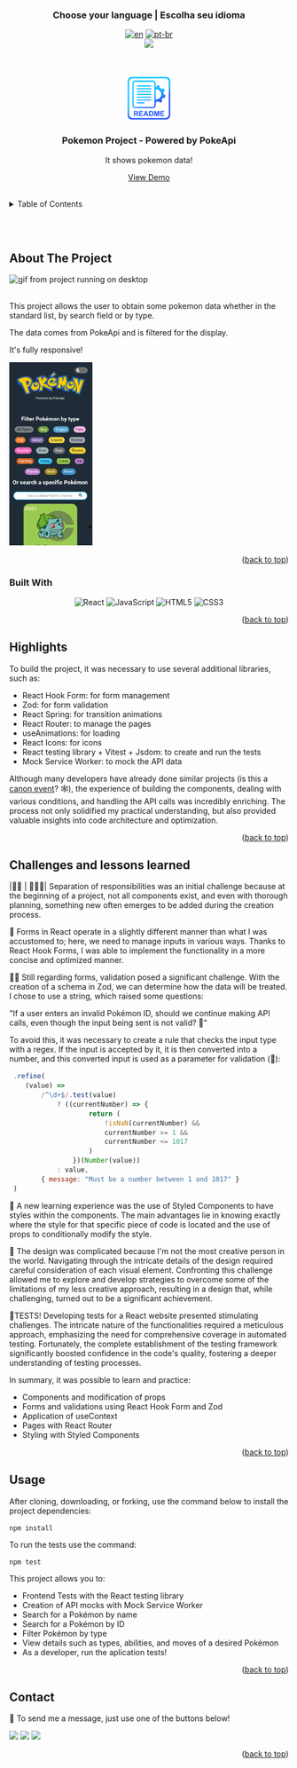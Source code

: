 ### <div align="center">Choose your language | Escolha seu idioma </div>

<div align="center">

[![en](https://img.shields.io/badge/lang-en-red.svg)](https://github.com/edilan-ribeiro/pokemon-project/blob/main/README.en.md)
[![pt-br](https://img.shields.io/badge/lang-pt--br-green.svg)](https://github.com/edilan-ribeiro/pokemon-project/blob/main/README.md) <br>
<img src="https://user-images.githubusercontent.com/73097560/115834477-dbab4500-a447-11eb-908a-139a6edaec5c.gif">

</div>
<br>
<a name="readme-top"></a>


<br />
<div align="center">
 <a href="https://github.com/github_username/pokemon-project">
    <img src="./public/images/readme/logo.png" alt="Logo" width="80" height="80">
  </a>

<h3 align="center">Pokemon Project - Powered by PokeApi</h3>

  <p align="center">
    It shows pokemon data!
  </p>
  
  <a href="https://pokemon-project-rho.vercel.app/">View Demo</a>
</div>

<br>

<details>
  <summary>Table of Contents</summary>
  <ol>
    <li>
      <a href="#about-the-project">About The Project</a>
      <ul>
        <li><a href="#built-with">Built With</a></li>
        <li><a href="#highlights">highlights</a></li>
        <li><a href="#challenges-and-lessons-learned">Challenges and lessons learned</a></li>
      </ul>
    </li>
    <li><a href="#usage">Usage</a></li>
    <li><a href="#contact">Contact</a></li>
  </ol>
</details>

<br><br>

## About The Project

 <img src="./public/images/readme/desktop.gif" alt="gif from project running on desktop" width="300" height="250">

<br>This project allows the user to obtain some pokemon data whether in the standard list, by search field or by type.

The data comes from PokeApi and is filtered for the display.

It's fully responsive!

<img src="./public/images/readme/mobile.gif" alt="gif from project running on mobile" width="150" height="330">


<p align="right">(<a href="#readme-top">back to top</a>)</p>



### Built With

<div align="center">

![React](https://img.shields.io/badge/react-%2320232a.svg?style=for-the-badge&logo=react&logoColor=%2361DAFB)
![JavaScript](https://img.shields.io/badge/javascript-%2320232a.svg?style=for-the-badge&logo=javascript)
![HTML5](https://img.shields.io/badge/HTML5%20-%23E34F26.svg?style=for-the-badge&logo=html5&logoColor=white)
![CSS3](https://img.shields.io/badge/CSS%20-%231572B6.svg?style=for-the-badge&logo=css3&logoColor=white)

</div>


<p align="right">(<a href="#readme-top">back to top</a>)</p>


## Highlights

To build the project, it was necessary to use several additional libraries, such as:

- React Hook Form: for form management
- Zod: for form validation
- React Spring: for transition animations
- React Router: to manage the pages
- useAnimations: for loading
- React Icons: for icons
- React testing library + Vitest + Jsdom: to create and run the tests
- Mock Service Worker: to mock the API data

Although many developers have already done similar projects (is this a <a href="https://media.tenor.com/GESYbde0oaYAAAAd/canon-event-lochan-bwefi.gif"  target="_blank">canon event</a>? 🕸), the experience of building the components, dealing with various conditions, and handling the API calls was incredibly enriching. The process not only solidified my practical understanding, but also provided valuable insights into code architecture and optimization.

<p align="right">(<a href="#readme-top">back to top</a>)</p>

## Challenges and lessons learned

|💂🏼 | 👮🏼‍♀️| Separation of responsibilities was an initial challenge because at the beginning of a project, not all components exist, and even with thorough planning, something new often emerges to be added during the creation process.

📜 Forms in React operate in a slightly different manner than what I was accustomed to; here, we need to manage inputs in various ways. Thanks to React Hook Forms, I was able to implement the functionality in a more concise and optimized manner.

🕵️‍♂️ Still regarding forms, validation posed a significant challenge. With the creation of a schema in Zod, we can determine how the data will be treated. I chose to use a string, which raised some questions:

"If a user enters an invalid Pokémon ID, should we continue making API calls, even though the input being sent is not valid? 🤔"

To avoid this, it was necessary to create a rule that checks the input type with a regex. If the input is accepted by it, it is then converted into a number, and this converted input is used as a parameter for validation (🤯):
```javascript
 .refine(
	(value) =>
		/^\d+$/.test(value)
			? ((currentNumber) => {
					return (
						!isNaN(currentNumber) &&
						currentNumber >= 1 &&
						currentNumber <= 1017
					)
				})(Number(value))
			: value,
		{ message: "Must be a number between 1 and 1017" }
 )
```


💅 A new learning experience was the use of Styled Components to have styles within the components. The main advantages lie in knowing exactly where the style for that specific piece of code is located and the use of props to conditionally modify the style.

🎨 The design was complicated because I'm not the most creative person in the world. Navigating through the intricate details of the design required careful consideration of each visual element. Confronting this challenge allowed me to explore and develop strategies to overcome some of the limitations of my less creative approach, resulting in a design that, while challenging, turned out to be a significant achievement.

📑TESTS! Developing tests for a React website presented stimulating challenges. The intricate nature of the functionalities required a meticulous approach, emphasizing the need for comprehensive coverage in automated testing. Fortunately, the complete establishment of the testing framework significantly boosted confidence in the code's quality, fostering a deeper understanding of testing processes.

In summary, it was possible to learn and practice:
- Components and modification of props
- Forms and validations using React Hook Form and Zod
- Application of useContext
- Pages with React Router
- Styling with Styled Components

<p align="right">(<a href="#readme-top">back to top</a>)</p>

## Usage

After cloning, downloading, or forking, use the command below to install the project dependencies:
```shell
npm install
```
To run the tests use the command:
```shell
npm test
```

This project allows you to:
- Frontend Tests with the React testing library
- Creation of API mocks with Mock Service Worker 
- Search for a Pokémon by name
- Search for a Pokémon by ID
- Filter Pokémon by type
- View details such as types, abilities, and moves of a desired Pokémon
- As a developer, run the aplication tests!

<p align="right">(<a href="#readme-top">back to top</a>)</p>

## Contact

💌 To send me a message, just use one of the buttons below!<br>

  <a href = "mailto:edilanbusiness@gmail.com" target="_blank"><img src="https://img.shields.io/badge/-gmail-333333?style=flat&logo=gmail&logoColor=EA4335" height="25"></a>
  <a href="https://www.linkedin.com/in/edilan-ribeiro-santos" target="_blank"><img src="https://img.shields.io/badge/-linkedin-333333?style=flat&logo=linkedin&logoColor=0A66C2" height="25"></a> 
  <a href="https://whatsa.me/5561983769634/?t=Hello,%20I%20came%20from%20your%20GitHub!" target="_blank">
  <img src="https://img.shields.io/badge/-whatsapp-333333?style=flat&logo=whatsapp&logoColor=25D366" height="25"></a>



<p align="right">(<a href="#readme-top">back to top</a>)</p>

